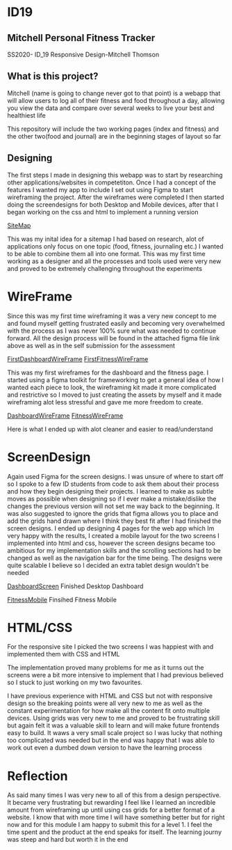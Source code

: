 # ID19

## Mitchell Personal Fitness Tracker
SS2020- ID_19 Responsive Design-Mitchell Thomson

## What is this project?

Mitchell (name is going to change never got to that point) is a webapp that will allow users to log all of their fitness and food throughout a day, allowing you view the data and compare over several weeks to live your best and healthiest life

This repository will include the two working pages (index and fitness) and the other two(food and journal) are in the beginning stages of layout so far

## Designing

The first steps I made in designing this webapp was to start by researching other applications/websites in competetiton. Once I had a concept of the features I wanted my app to include I set out using Figma to start wireframing the project. After the wireframes were completed I then started doing the screendesigns for both Desktop and Mobile devices, after that I began working on the css and html to implement a running version

[SiteMap](/docs/SiteMap.jpg)

This was my inital idea for a sitemap I had based on research, alot of applications only focus on one topic (food, fitness, journaling etc.) I wanted to be able to combine them all into one format. This was my first time working as a designer and all the processes and tools used were very new and proved to be extremely challenging throughout the experiments

# WireFrame

Since this was my first time wireframing it was a very new concept to me and found myself getting frustrated easily and becoming very overwhelmed with the process as I was never 100% sure what was needed to continue forward. All the design process will be found in the attached figma file link above as well as in the self submission for the assessment

[FirstDashboardWireFrame](/docs/SketchesWeb/DashboardOld.png)
[FirstFitnessWireFrame](/docs/SketchesWeb/FitnessOld.png)

This was my first wireframes for the dashboard and the fitness page. I started using a figma toolkit for frameworking to get a general idea of how I wanted each piece to look, the wireframing kit made it more complicated and restrictive so I moved to just creating the assets by myself and it made wireframing alot less stressful and gave me more freedom to create.

[DashboardWireFrame](/docs/SketchesWeb/Dashboard2.jpg)
[FitnessWireFrame](/docs/SketchesWeb/Fitness2.jpg)

Here is what I ended up with alot cleaner and easier to read/understand

# ScreenDesign

Again used Figma for the screen designs. I was unsure of where to start off so I spoke to a few ID students from code to ask them about their process and how they begin designing their projects. I learned to make as subtle moves as possible when designing so if I ever make a mistake/dislike the changes the previous version will not set me way back to the beginning. It was also suggested to ignore the grids that figma allows you to place and add the grids hand drawn where I think they best fit after I had finished the screen designs. I ended up designing 4 pages for the web app which Im very happy with the results, I created a mobile layout for the two screens I implemented into html and css, however the screen designs became too ambitious for my implementation skills and the scrolling sections had to be changed as well as the navigation bar for the time being. The designs were quite scalable I believe so I decided an extra tablet design wouldn't be needed

[DashboardScreen](/docs/Dashboard8.png)
Finished Desktop Dashboard

[FitnessMobile](/docs/X-2.png)
Finsihed Fitness Mobile

# HTML/CSS

For the responsive site I picked the two screens I was happiest with and implemented them with CSS and HTML

The implementation proved many problems for me as it turns out the screens were a bit more intensive to implement that I had previous believed so I stuck to just working on my two favourites.

I have previous experience with HTML and CSS but not with responsive design so the breaking points were all very new to me as well as the constant experimentation for how make all the content fit onto multiple devices. Using grids was very new to me and proved to be frustrating skill but again felt it was a valuable skill to learn and will make future frontends easy to build. It waws a very small scale project so I was lucky that nothing too complicated was needed but in the end was happy that I was able to work out even a dumbed down version to have the learning process

# Reflection

As said many times I was very new to all of this from a design perspective. It became very frustrating but rewarding I feel like I learned an incredible amount from wireframing up until using css grids for a better format of a website. I know that with more time I will have something better but for right now and for this module I am happy to submit this for a level 1. I feel the time spent and the product at the end speaks for itself. The learning journy was steep and hard but worth it in the end